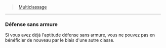 ﻿---
!GenericItem
Id: multiclassing_hd.md#défense-sans-armure
ParentLink: multiclassing_hd.md#multiclassage
Name: Défense sans armure
ParentName: Multiclassage
NameLevel: 3
Attributes: {}
---
> [Multiclassage](hd_multiclassing.md)

---

### Défense sans armure

Si vous avez déjà l'aptitude défense sans armure, vous ne pouvez pas en bénéficier de nouveau par le biais d'une autre classe.

